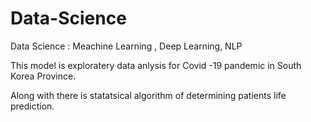# Data-Science
Data Science : Meachine Learning , Deep Learning, NLP

This model is exploratery data anlysis for Covid -19 pandemic in South Korea Province.

Along with there is statatsical algorithm of determining patients life prediction.

